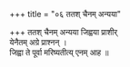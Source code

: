 +++
title = "०६ ततश् चैनम् अन्यया"

+++
ततश् चैनम् अन्यया जिह्वया प्राशीर्  
येनैतम् अग्रे प्राश्नन् ।  
जिह्वा ते पूर्वा मरिष्यतीत्य् एनम् आह ॥